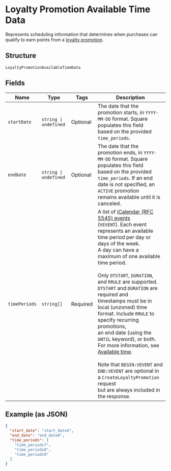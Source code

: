 
# Loyalty Promotion Available Time Data

Represents scheduling information that determines when purchases can qualify to earn points
from a [loyalty promotion](../../doc/models/loyalty-promotion.md).

## Structure

`LoyaltyPromotionAvailableTimeData`

## Fields

| Name | Type | Tags | Description |
|  --- | --- | --- | --- |
| `startDate` | `string \| undefined` | Optional | The date that the promotion starts, in `YYYY-MM-DD` format. Square populates this field<br>based on the provided `time_periods`. |
| `endDate` | `string \| undefined` | Optional | The date that the promotion ends, in `YYYY-MM-DD` format. Square populates this field<br>based on the provided `time_periods`. If an end date is not specified, an `ACTIVE` promotion<br>remains available until it is canceled. |
| `timePeriods` | `string[]` | Required | A list of [iCalendar (RFC 5545) events](https://tools.ietf.org/html/rfc5545#section-3.6.1)<br>(`VEVENT`). Each event represents an available time period per day or days of the week.<br>A day can have a maximum of one available time period.<br><br>Only `DTSTART`, `DURATION`, and `RRULE` are supported. `DTSTART` and `DURATION` are required and<br>timestamps must be in local (unzoned) time format. Include `RRULE` to specify recurring promotions,<br>an end date (using the `UNTIL` keyword), or both. For more information, see<br>[Available time](https://developer.squareup.com/docs/loyalty-api/loyalty-promotions#available-time).<br><br>Note that `BEGIN:VEVENT` and `END:VEVENT` are optional in a `CreateLoyaltyPromotion` request<br>but are always included in the response. |

## Example (as JSON)

```json
{
  "start_date": "start_date4",
  "end_date": "end_date0",
  "time_periods": [
    "time_periods7",
    "time_periods8",
    "time_periods9"
  ]
}
```

